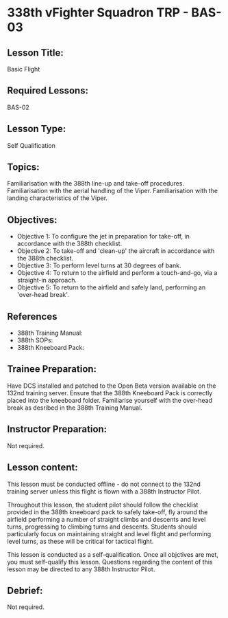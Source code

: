 # 338th vFighter Squadron TRP - BAS-03

## Lesson Title:
Basic Flight

## Required Lessons:
BAS-02

## Lesson Type:
Self Qualification

## Topics:
Familiarisation with the 388th line-up and take-off procedures.
Familiarisation with the aerial handling of the Viper.
Familiarisation with the landing characteristics of the Viper.

## Objectives:
* Objective 1: To configure the jet in preparation for take-off, in accordance with the 388th checklist.
* Objective 2: To take-off and 'clean-up' the aircraft in accordance with the 388th checklist.
* Objective 3: To perform level turns at 30 degrees of bank.
* Objective 4: To return to the airfield and perform a touch-and-go, via a straight-in approach.
* Objective 5: To return to the airfield and safely land, performing an 'over-head break'.

## References
* 388th Training Manual:
* 388th SOPs:
* 388th Kneeboard Pack:

## Trainee Preparation:
Have DCS installed and patched to the Open Beta version available on the 132nd training server.
Ensure that the 388th Kneeboard Pack is correctly placed into the kneeboard folder.
Familiarise yourself with the over-head break as desribed in the 388th Training Manual.

## Instructor Preparation:
Not required.

## Lesson content:
This lesson must be conducted offline - do not connect to the 132nd training server unless this flight is flown with a 388th Instructor Pilot.

Throughout this lesson, the student pilot should follow the checklist provided in the 388th kneeboard pack to safely take-off, fly around the airfield performing a number of straight climbs and descents and level turns, progressing to climbing turns and descents. Students should particularly focus on maintaining straight and level flight and performing level turns, as these will be critical for tactical flight.

This lesson is conducted as a self-qualification. Once all objctives are met, you must self-qualify this lesson.
Questions regarding the content of this lesson may be directed to any 388th Instructor Pilot.

## Debrief:
Not required.